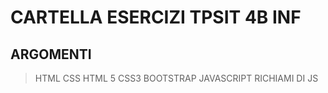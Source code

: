 # CARTELLA ESERCIZI TPSIT 4B INF
## ARGOMENTI 

> HTML
> CSS
> HTML 5
> CSS3
> BOOTSTRAP
> JAVASCRIPT
> RICHIAMI DI JS
>   